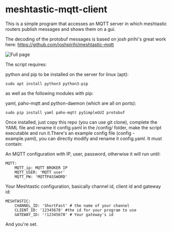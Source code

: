 # meshtastic-mqtt-client
This is a simple program that accesses an MQTT server in which meshtastic routers publish messages and shows them on a gui.

The decoding of the protobuf messages is based on josh pirihi's great work here:
https://github.com/joshpirihi/meshtastic-mqtt



![Full page](https://user-images.githubusercontent.com/6488786/181139834-7cf71745-b981-492f-9545-8916f83b5ef7.png)


The script requires:

python and pip to be installed on the server 
for linux (apt):
```
sudo apt install python3 python3-pip
```
as well as the following modules with pip:

yaml, paho-mqtt and python-daemon (which are all on ports):
```
sudo pip install yaml paho-mqtt pySimpleGUI protobuf
```

Once installed, just copy this repo (you can use git clone), complete the YAML file and rename it config.yaml in the /config/ folder, make the script executable and run it.There's an example config file (config - example.yaml), you can directly modify and rename it config.yaml.
It must contain:

An MQTT configuration with IP, user, password, otherwise it will run until:
```
MQTT:
    MQTT_ip: MQTT BROKER IP
    MQTT_USER: 'MQTT user'
    MQTT_PW: 'MQTTPASSWORD'
```
Your Meshtastic configuration, basically channel id, client id and gateway id:

```
MESHTASTIC:
    CHANNEL_ID: 'ShortFast' # the name of your channel
    CLIENT_ID: '12345678' #the id for your program to use
    GATEWAY_ID: '!12345678' # Your gateway's id
```
And you're set.
